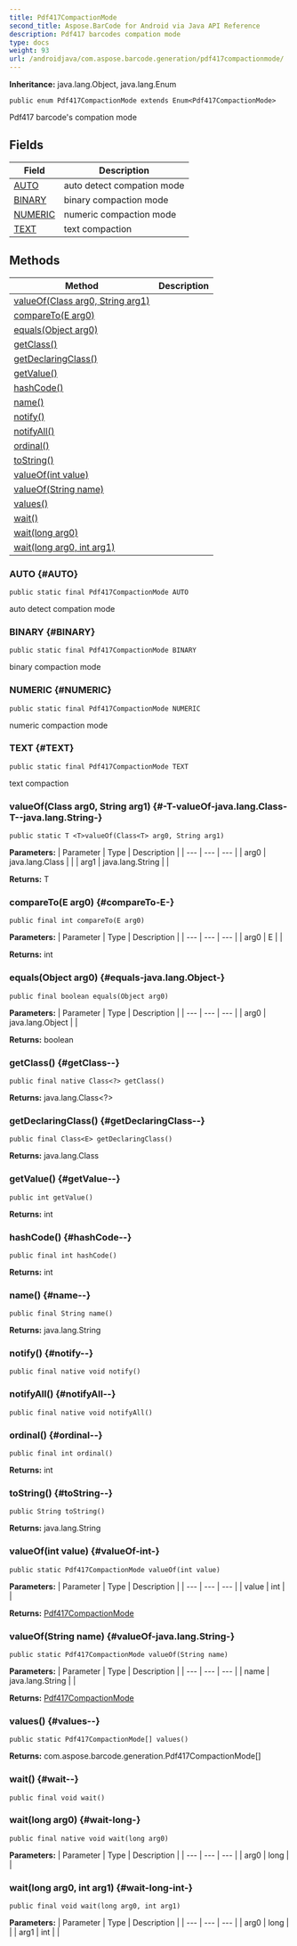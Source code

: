 ```yaml
---
title: Pdf417CompactionMode
second_title: Aspose.BarCode for Android via Java API Reference
description: Pdf417 barcodes compation mode
type: docs
weight: 93
url: /androidjava/com.aspose.barcode.generation/pdf417compactionmode/
---
```

**Inheritance:**
java.lang.Object, java.lang.Enum
```
public enum Pdf417CompactionMode extends Enum<Pdf417CompactionMode>
```

Pdf417 barcode's compation mode
## Fields

| Field | Description |
| --- | --- |
| [AUTO](#AUTO) | auto detect compation mode |
| [BINARY](#BINARY) | binary compaction mode |
| [NUMERIC](#NUMERIC) | numeric compaction mode |
| [TEXT](#TEXT) | text compaction |
## Methods

| Method | Description |
| --- | --- |
| [<T>valueOf(Class<T> arg0, String arg1)](#-T-valueOf-java.lang.Class-T--java.lang.String-) |  |
| [compareTo(E arg0)](#compareTo-E-) |  |
| [equals(Object arg0)](#equals-java.lang.Object-) |  |
| [getClass()](#getClass--) |  |
| [getDeclaringClass()](#getDeclaringClass--) |  |
| [getValue()](#getValue--) |  |
| [hashCode()](#hashCode--) |  |
| [name()](#name--) |  |
| [notify()](#notify--) |  |
| [notifyAll()](#notifyAll--) |  |
| [ordinal()](#ordinal--) |  |
| [toString()](#toString--) |  |
| [valueOf(int value)](#valueOf-int-) |  |
| [valueOf(String name)](#valueOf-java.lang.String-) |  |
| [values()](#values--) |  |
| [wait()](#wait--) |  |
| [wait(long arg0)](#wait-long-) |  |
| [wait(long arg0, int arg1)](#wait-long-int-) |  |
### AUTO {#AUTO}
```
public static final Pdf417CompactionMode AUTO
```


auto detect compation mode

### BINARY {#BINARY}
```
public static final Pdf417CompactionMode BINARY
```


binary compaction mode

### NUMERIC {#NUMERIC}
```
public static final Pdf417CompactionMode NUMERIC
```


numeric compaction mode

### TEXT {#TEXT}
```
public static final Pdf417CompactionMode TEXT
```


text compaction

### <T>valueOf(Class<T> arg0, String arg1) {#-T-valueOf-java.lang.Class-T--java.lang.String-}
```
public static T <T>valueOf(Class<T> arg0, String arg1)
```




**Parameters:**
| Parameter | Type | Description |
| --- | --- | --- |
| arg0 | java.lang.Class<T> |  |
| arg1 | java.lang.String |  |

**Returns:**
T
### compareTo(E arg0) {#compareTo-E-}
```
public final int compareTo(E arg0)
```




**Parameters:**
| Parameter | Type | Description |
| --- | --- | --- |
| arg0 | E |  |

**Returns:**
int
### equals(Object arg0) {#equals-java.lang.Object-}
```
public final boolean equals(Object arg0)
```




**Parameters:**
| Parameter | Type | Description |
| --- | --- | --- |
| arg0 | java.lang.Object |  |

**Returns:**
boolean
### getClass() {#getClass--}
```
public final native Class<?> getClass()
```




**Returns:**
java.lang.Class<?>
### getDeclaringClass() {#getDeclaringClass--}
```
public final Class<E> getDeclaringClass()
```




**Returns:**
java.lang.Class<E>
### getValue() {#getValue--}
```
public int getValue()
```




**Returns:**
int
### hashCode() {#hashCode--}
```
public final int hashCode()
```




**Returns:**
int
### name() {#name--}
```
public final String name()
```




**Returns:**
java.lang.String
### notify() {#notify--}
```
public final native void notify()
```




### notifyAll() {#notifyAll--}
```
public final native void notifyAll()
```




### ordinal() {#ordinal--}
```
public final int ordinal()
```




**Returns:**
int
### toString() {#toString--}
```
public String toString()
```




**Returns:**
java.lang.String
### valueOf(int value) {#valueOf-int-}
```
public static Pdf417CompactionMode valueOf(int value)
```




**Parameters:**
| Parameter | Type | Description |
| --- | --- | --- |
| value | int |  |

**Returns:**
[Pdf417CompactionMode](../../com.aspose.barcode.generation/pdf417compactionmode)
### valueOf(String name) {#valueOf-java.lang.String-}
```
public static Pdf417CompactionMode valueOf(String name)
```




**Parameters:**
| Parameter | Type | Description |
| --- | --- | --- |
| name | java.lang.String |  |

**Returns:**
[Pdf417CompactionMode](../../com.aspose.barcode.generation/pdf417compactionmode)
### values() {#values--}
```
public static Pdf417CompactionMode[] values()
```




**Returns:**
com.aspose.barcode.generation.Pdf417CompactionMode[]
### wait() {#wait--}
```
public final void wait()
```




### wait(long arg0) {#wait-long-}
```
public final native void wait(long arg0)
```




**Parameters:**
| Parameter | Type | Description |
| --- | --- | --- |
| arg0 | long |  |

### wait(long arg0, int arg1) {#wait-long-int-}
```
public final void wait(long arg0, int arg1)
```




**Parameters:**
| Parameter | Type | Description |
| --- | --- | --- |
| arg0 | long |  |
| arg1 | int |  |


